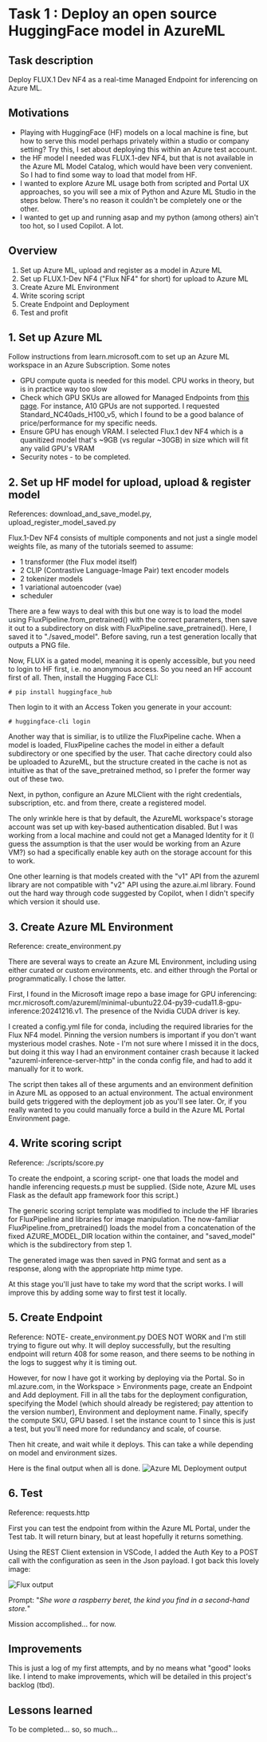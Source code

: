# Task 1 : Deploy an open source HuggingFace model in AzureML

## Task description

Deploy FLUX.1 Dev NF4 as a real-time Managed Endpoint for inferencing on Azure ML.

## Motivations
- Playing with HuggingFace (HF) models on a local machine is fine, but how to serve this model perhaps privately within a studio or company setting? Try this, I set about deploying this within an Azure test account.
- the HF model I needed was FLUX.1-dev NF4, but that is not available in the Azure ML Model Catalog, which would have been very convenient. So I had to find some way to load that model from HF.
- I wanted to explore Azure ML usage both from scripted and Portal UX approaches, so you will see a mix of Python and Azure ML Studio in the steps below. There's no reason it couldn't be completely one or the other.
- I wanted to get up and running asap and my python (among others) ain't too hot, so I used Copilot. A lot.

## Overview

1. Set up Azure ML, upload and register as a model in Azure ML
2. Set up FLUX.1-Dev NF4 ("Flux NF4" for short) for upload to Azure ML
3. Create Azure ML Environment
4. Write scoring script
5. Create Endpoint and Deployment
6. Test and profit

## 1. Set up Azure ML

Follow instructions from learn.microsoft.com to set up an Azure ML workspace in an Azure Subscription.
Some notes
- GPU compute quota is needed for this model. CPU works in theory, but is in practice way too slow
- Check which GPU SKUs are allowed for Managed Endpoints from [this page](https://learn.microsoft.com/en-us/azure/machine-learning/reference-managed-online-endpoints-vm-sku-list?view=azureml-api-2). For instance, A10 GPUs are not supported. I requested Standard_NC40ads_H100_v5, which I found to be a good balance of price/performance for my specific needs.
- Ensure GPU has enough VRAM. I selected Flux.1 dev NF4 which is a quanitized model that's ~9GB (vs regular ~30GB) in size which will fit any valid GPU's VRAM
- Security notes - to be completed.

## 2. Set up HF model for upload, upload & register model

References: download_and_save_model.py, upload_register_model_saved.py

Flux.1-Dev NF4 consists of multiple components and not just a single model weights file, as many of the tutorials seemed to assume:
- 1 transformer (the Flux model itself)
- 2 CLIP (Contrastive Language-Image Pair) text encoder models
- 2 tokenizer models
- 1 variational autoencoder (vae)
- scheduler

There are a few ways to deal with this but one way is to load the model using FluxPipeline.from_pretrained() with the correct parameters, then save it out to a subdirectory on disk with FluxPipeline.save_pretrained(). Here, I saved it to "./saved_model". Before saving, run a test generation locally that outputs a PNG file. 

Now, FLUX is a gated model, meaning it is openly accessible, but you need to login to HF first, i.e. no anonymous access. So you need an HF account first of all.
Then, install the Hugging Face CLI:

    # pip install huggingface_hub
    
Then login to it with an Access Token you generate in your account:

    # huggingface-cli login

Another way that is similiar, is to utilize the FluxPipeline cache. When a model is loaded, FluxPipeline caches the model in either a default subdirectory or one specified by the user. That cache directory could also be uploaded to AzureML, but the structure created in the cache is not as intuitive as that of the save_pretrained method, so I prefer the former way out of these two.
   
Next, in python, configure an Azure MLClient with the right credentials, subscription, etc. and from there, create a registered model. 

The only wrinkle here is that by default, the AzureML workspace's storage account was set up with key-based authentication disabled. But I was working from a local machine and could not get a Managed Identity for it (I guess the assumption is that the user would be working from an Azure VM?) so had a specifically enable key auth on the storage account for this to work.

One other learning is that models created with the "v1" API from the azureml library are not compatible with "v2" API using the azure.ai.ml library. Found out the hard way through code suggested by Copilot, when I didn't specify which version it should use.


## 3. Create Azure ML Environment

Reference: create_environment.py

There are several ways to create an Azure ML Environment, including using either curated or custom environments, etc. and either through the Portal or programmatically. I chose the latter.

First, I found in the Microsoft image repo a base image for GPU inferencing: mcr.microsoft.com/azureml/minimal-ubuntu22.04-py39-cuda11.8-gpu-inference:20241216.v1. The presence of the Nvidia CUDA driver is key.

I created a config.yml file for conda, including the required libraries for the Flux NF4 model. Pinning the version numbers is important if you don't want mysterious model crashes. Note - I'm not sure where I missed it in the docs, but doing it this way I had an environment container crash because it lacked "azureml-inference-server-http" in the conda config file, and had to add it manually for it to work.

The script then takes all of these arguments and an environment definition in Azure ML as opposed to an actual environment. The actual environment build gets triggered with the deployment job as you'll see later. Or, if you really wanted to you could manually force a build in the Azure ML Portal Environment page.


## 4. Write scoring script

Reference: ./scripts/score.py

To create the endpoint, a scoring script- one that loads the model and handle inferencing requests.p must be supplied. (Side note, Azure ML uses Flask as the default app framework foor this script.) 

The generic scoring script template was modified to include the HF libraries for FluxPipeline and libraries for image manipulation. The now-familiar FluxPipeline.from_pretrained() loads the model from a concatenation of the fixed AZURE_MODEL_DIR location within the container, and "saved_model" which is the subdirectory from step 1.

The generated image was then saved in PNG format and sent as a response, along with the appropriate http mime type. 

At this stage you'll just have to take my word that the script works. I will improve this by adding some way to first test it locally.

## 5. Create Endpoint

Reference: NOTE- create_environment.py DOES NOT WORK and I'm still trying to figure out why. It will deploy successfully, but the resulting endpoint will return 408 for some reason, and there seems to be nothing in the logs to suggest why it is timing out.

However, for now I have got it working by deploying via the Portal. So in ml.azure.com, in the Workspace > Environments page, create an Endpoint and Add deployment. Fill in all the tabs for the deployment configuration, specifying the Model (which should already be registered; pay attention to the version number), Environment and deployment name. Finally, specify the compute SKU, GPU based. I set the instance count to 1 since this is just a test, but you'll need more for redundancy and scale, of course. 

Then hit create, and wait while it deploys. This can take a while depending on model and environment sizes.

Here is the final output when all is done.
![Azure ML Deployment output](./azureml_deployment_output.png)


## 6. Test 

Reference: requests.http

First you can test the endpoint from within the Azure ML Portal, under the Test tab. It will return binary, but at least hopefully it returns something. 

Using the REST Client extension in VSCode, I added the Auth Key to a POST call with the configuration as seen in the Json payload.
I got back this lovely image:

![Flux output](./flux1_dev_nf4_output.png)

Prompt: "_She wore a raspberry beret, the kind you find in a second-hand store._"

Mission accomplished... for now.


## Improvements 

This is just a log of my first attempts, and by no means what "good" looks like. 
I intend to make improvements, which will be detailed in this project's backlog (tbd).


## Lessons learned

To be completed... so, so much...

